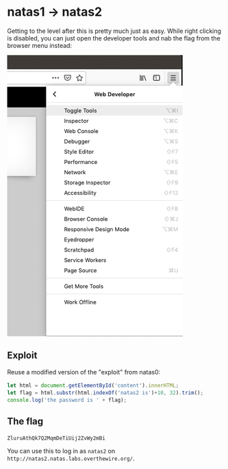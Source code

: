 # natas1 -> natas2

Getting to the level after this is pretty much just as easy. While right clicking
is disabled, you can just open the developer tools and nab the flag from the
browser menu instead:

![Dev tools menu](images/natas1-devtools.png)

## Exploit

Reuse a modified version of the "exploit" from natas0:

```js
let html = document.getElementById('content').innerHTML;
let flag = html.substr(html.indexOf('natas2 is')+10, 32).trim();
console.log('the password is ' + flag);
```

## The flag

`ZluruAthQk7Q2MqmDeTiUij2ZvWy2mBi`

You can use this to log in as `natas2` on `http://natas2.natas.labs.overthewire.org/`.